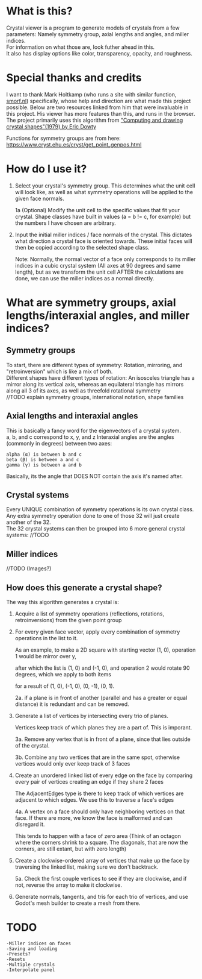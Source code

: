 # What is this?
Crystal viewer is a program to generate models of crystals from a few parameters: Namely symmetry group, axial lengths and angles, and miller indices.  
For information on what those are, look futher ahead in this.  
It also has display options like color, transparency, opacity, and roughness.  

# Special thanks and credits
I want to thank Mark Holtkamp (who runs a site with similar function, [smorf.nl](https://smorf.nl)) specifically, whose help and direction are what made this project possible. Below are two resources linked from him that were invaluable in this project. His viewer has more features than this, and runs in the browser.
The project primarily uses this algorithm from ["Computing and drawing crystal shapes"(1979) by Eric Dowty](http://www.minsocam.org/ammin/AM65/AM65_465.pdf)

Functions for symmetry groups are from here: https://www.cryst.ehu.es/cryst/get_point_genpos.html

# How do I use it?
1. Select your crystal's symmetry group. This determines what the unit cell will look like, as well as what symmetry operations will be applied to the given face normals.
	
 	1a (Optional) Modify the unit cell to the specific values that fit your crystal. Shape classes have built in values (a = b != c, for example) but the numbers I have chosen are arbitrary.
2. Input the initial miller indices / face normals of the crystal. This dictates what direction a crystal face is oriented towards. These initial faces will then be copied according to the selected shape class. 
	
 	Note: Normally, the normal vector of a face only corresponds to its miller indices in a cubic crystal system (All axes at 90 degrees and same length), but as we transform the unit cell AFTER the calculations are done, we can use the miller indices as a normal directly.
# What are symmetry groups, axial lengths/interaxial angles, and miller indices?

## Symmetry groups
To start, there are different types of symmetry: Rotation, mirroring, and "retroinversion" which is like a mix of both.  
Different shapes have different types of rotation: An isosceles triangle has a mirror along its vertical axis, whereas an equilateral triangle has mirrors along all 3 of its axes, as well as threefold rotational symmetry  
//TODO explain symmetry groups, international notation, shape families

## Axial lengths and interaxial angles
This is basically a fancy word for the eigenvectors of a crystal system.  
a, b, and c correspond to x, y, and z
Interaxial angles are the angles (commonly in degrees) between two axes:
	
 	alpha (α) is between b and c  
	beta (β) is between a and c  
	gamma (γ) is between a and b  
Basically, its the angle that DOES NOT contain the axis it's named after. 

## Crystal systems
Every UNIQUE combination of symmetry operations is its own crystal class.  
Any extra symmetry operation done to one of those 32 will just create another of the 32.  
The 32 crystal systems can then be grouped into 6 more general crystal systems:
//TODO

## Miller indices
//TODO (Images?)

## How does this generate a crystal shape?
The way this algorithm generates a crystal is:
1. Acquire a list of symmetry operations (reflections, rotations, retroinversions) from the given point group
2. For every given face vector, apply every combination of symmetry operations in the list to it.

   As an example, to make a 2D square with starting vector (1, 0), operation 1 would be mirror over y,

   after which the list is (1, 0) and (-1, 0), and operation 2 would rotate 90 degrees, which we apply to both items

   for a result of (1, 0), (-1, 0), (0, -1), (0, 1).

	2a. if a plane is in front of another (parallel and has a greater or equal distance) it is redundant and can be removed.
3. Generate a list of vertices by intersecting every trio of planes.

    Vertices keep track of which planes they are a part of. This is imporant.

	3a. Remove any vertex that is in front of a plane, since that lies outside of the crystal.

	3b. Combine any two vertices that are in the same spot, otherwise vertices would only ever keep track of 3 faces
4. Create an unordered linked list of every edge on the face by comparing every pair of vertices creating an edge if they share 2 faces

   	The AdjacentEdges type is there to keep track of which vertices are adjacent to which edges. We use this to traverse a face's edges
	
 	4a. A vertex on a face should only have neighboring vertices on that face. If there are more, we know the face is malformed and can disregard it.

   This tends to happen with a face of zero area (Think of an octagon where the corners shrink to a square. The diagonals, that are now the corners, are still extant, but with zero length)
6. Create a clockwise-ordered array of vertices that make up the face by traversing the linked list, making sure we don't backtrack.

	5a. Check the first couple vertices to see if they are clockwise, and if not, reverse the array to make it clockwise.
8. Generate normals, tangents, and tris for each trio of vertices, and use Godot's mesh builder to create a mesh from there.

# TODO
	-Miller indices on faces
	-Saving and loading
	-Presets?
	-Resets
 	-Multiple crystals
	-Interpolate panel
